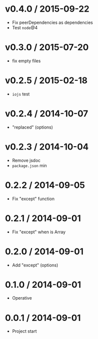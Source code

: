 v0.4.0 / 2015-09-22
==================

  * Fix peerDependencies as dependencies
  * Test `node`@4

v0.3.0 / 2015-07-20
==================

  * fix empty files

v0.2.5 / 2015-02-18
==================

  * `iojs` test

v0.2.4 / 2014-10-07
==================

  * "replaced" (options)

v0.2.3 / 2014-10-04
==================

  * Remove jsdoc
  * `package.json` min

0.2.2 / 2014-09-05
==================

  * Fix "except" function

0.2.1 / 2014-09-01
==================

  * Fix "except" when is Array

0.2.0 / 2014-09-01
==================

  * Add "except" (options)

0.1.0 / 2014-09-01
==================

  * Operative

0.0.1 / 2014-09-01
==================

  * Project start
